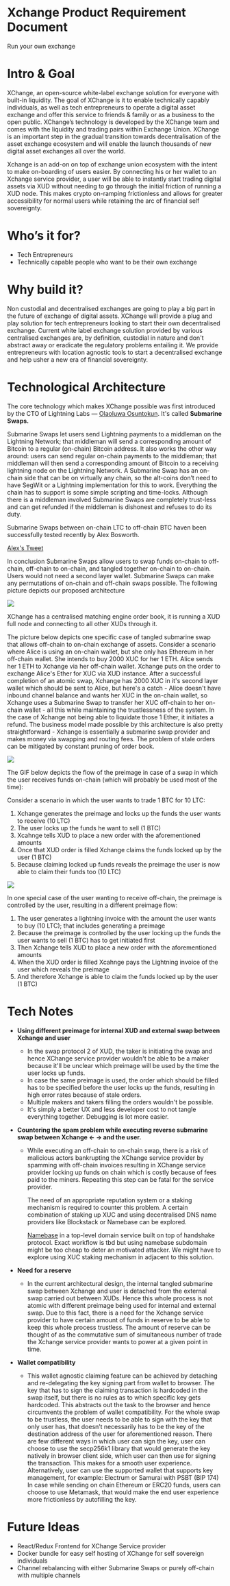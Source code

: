 
# Xchange Product Requirement Document

Run your own exchange

# Intro & Goal

XChange, an open-source white-label exchange solution for everyone with built-in liquidity. The goal of XChange is it to enable technically capably individuals, as well as tech entrepreneurs to operate a digital asset exchange and offer this service to friends & family or as a business to the open public. XChange’s technology is developed by the XChange team and comes with the liquidity and trading pairs within Exchange Union. XChange is an important step in the gradual transition towards decentralisation of the asset exchange ecosystem and will enable the launch thousands of new digital asset exchanges all over the world.

Xchange is an add-on on top of exchange union ecosystem with the intent to make on-boarding of users easier. By connecting his or her wallet to an Xchange service provider, a user will be able to instantly start trading digital assets via XUD without needing to go through the initial friction of running a XUD node. This makes crypto on-ramping frictionless and allows for greater accessibility for normal users while retaining the arc of financial self sovereignty. 

# Who’s it for?

- Tech Entrepreneurs
- Technically capable people who want to be their own exchange

# Why build it?

Non custodial and decentralised exchanges are going to play a big part in the future of exchange of digital assets. XChange will provide a plug and play solution for tech entrepreneurs looking to start their own decentralised exchange. Current white label exchange solution provided by various centralised exchanges are, by definition, custodial in nature and don't abstract away or eradicate the regulatory problems entailing it. We provide entrepreneurs with location agnostic tools to start a decentralised exchange and help usher a new era of financial sovereignty. 

# Technological Architecture

The core technology which makes XChange possible was first introduced by the CTO of Lightning Labs — [Olaoluwa Osuntokun](https://twitter.com/roasbeef). It's called **Submarine Swaps.**

Submarine Swaps let users send Lightning payments to a middleman on the Lightning Network; that middleman will send a corresponding amount of Bitcoin to a regular (on-chain) Bitcoin address. It also works the other way around: users can send regular on-chain payments to the middleman; that middleman will then send a corresponding amount of Bitcoin to a receiving lightning node on the Lightning Network. A Submarine Swap has an on-chain side that can be on virtually any chain, so the alt-coins don’t need to have SegWit or a Lightning implementation for this to work. Everything the chain has to support is some simple scripting and time-locks. Although there is a middleman involved Submarine Swaps are completely trust-less and can get refunded if the middleman is dishonest and refuses to do its duty.

Submarine Swaps between on-chain LTC to off-chain BTC haven been successfully tested recently by Alex Bosworth.

[Alex's Tweet](https://twitter.com/alexbosworth/status/1025168088595984384)

In conclusion Submarine Swaps allow users to swap funds on-chain to off-chain, off-chain to on-chain, and tangled together on-chain to on-chain. Users would not need a second layer wallet. Submarine Swaps can make any permutations of on-chain and off-chain swaps possible. The following picture depicts our proposed architecture

![](https://github.com/dopetard/xchange/blob/master/docs/Xchange%20Network.png)

XChange has a centralised matching engine order book, it is running a XUD full node and connecting to all other XUDs through it.

The picture below depicts one specific case of tangled submarine swap that allows off-chain to on-chain exchange of assets. Consider a scenario where Alice is using an on-chain wallet, but she only has Ethereum in her off-chain wallet. She intends to buy 2000 XUC for her 1 ETH. Alice sends her 1 ETH to Xchange via her off-chain wallet. Xchange puts on the order to exchange Alice's Ether for XUC via XUD instance. After a successful completion of an atomic swap, Xchange has 2000 XUC in it's second layer wallet which should be sent to Alice, but here's a catch - Alice doesn't have inbound channel balance and wants her XUC in the on-chain  wallet, so Xchange uses a Submarine Swap to transfer her XUC off-chain to her on-chain wallet - all this while maintaining the trustlessness of the system. In the case of Xchange not being able to liquidate those 1 Ether, it initiates a refund. The business model made possible by this architecture is also pretty straightforward - Xchange is essentially a submarine swap provider and makes money via swapping and routing fees. The problem of stale orders can be mitigated by constant pruning of order book.

![](https://github.com/dopetard/xchange/blob/master/docs/Submarine%20Swap.png)

The GIF below depicts the flow of the preimage in case of a swap in which the user receives funds on-chain (which will probably be used most of the time):

Consider a scenario in which the user wants to trade 1 BTC for 10 LTC:

1. Xchange generates the preimage and locks up the funds the user wants to receive (10 LTC)
2. The user locks up the funds he want to sell (1 BTC)
3. Xcahnge tells XUD to place a new order with the aforementioned amounts 
4. Once that XUD order is filled Xchange claims the funds locked up by the user (1 BTC)
5. Because claiming locked up funds reveals the preimage the user is now able to claim their funds too (10 LTC)  

![](https://github.com/dopetard/xchange/blob/master/docs/Preimage%20Flow.gif)

In one special case of the user wanting to receive off-chain, the preimage is controlled by the user, resulting in a different preimage flow:

1. The user generates a lightning invoice with the amount the user wants to buy (10 LTC); that includes generating a preimage
2. Because the preimage is controlled by the user locking up the funds the user wants to sell (1 BTC) has to get initiated first
3. Then Xchange tells XUD to place a new order with the aforementioned amounts
4. When the XUD order is filled Xcahnge pays the Lightning invoice of the user which reveals the preimage
5. And therefore Xchange is able to claim the funds locked up by the user (1 BTC)

# Tech Notes

- **Using different preimage for internal XUD and external swap between Xchange and user**
  - In the swap protocol 2 of XUD, the taker is initiating the swap and hence XChange service provider wouldn't be able to be a maker because it'll be unclear which preimage will be used by the time the user locks up funds.
  - In case the same preimage is used, the order which should be filled has to be specified before the user locks up the funds, resulting in high error rates because of stale orders.
  - Multiple makers and takers filling the orders wouldn't be possible.
  - It's simply a better UX and less developer cost to not tangle everything together. Debugging is lot more easier.

- **Countering the spam problem while executing reverse submarine swap between Xchange ← → and the user.**
  - While executing an off-chain to on-chain swap, there is a risk of  malicious actors bankrupting the XChange service provider by spamming with off-chain invoices resulting in XChange service provider locking up funds on chain which is costly because of fees paid to the miners. Repeating this step can be fatal for the service provider.  

    The need of an appropriate reputation system or a staking mechanism is required to counter this problem. A certain combination of staking up XUC and using decentralised DNS name providers like Blockstack or Namebase can be explored. 

    [Namebase](https://namebase.io/) in a top-level domain service built on top of handshake protocol. Exact workflow is tbd but using namebase subdomain might be too cheap to deter an motivated attacker. We might have to explore using XUC staking mechanism in adjacent to this solution.

- **Need for a reserve**
  - In the current architectural design, the internal tangled submarine swap between Xchange and user is detached from the external swap carried out between XUDs. Hence this whole process is not atomic with different preimage being used for internal and external swap. Due to this fact, there is a need for the Xchange service provider to have certain amount of funds in reserve to be able to keep this whole process trustless. The amount of reserve can be thought of as the commutative sum of simultaneous number of trade the Xchange service provider wants to power at a given point in time.  

- **Wallet compatibility**
  - This wallet agnostic claiming feature can be achieved by detaching and re-delegating the key signing part from wallet to browser. The key that has to sign the claiming transaction is hardcoded in the swap itself, but there is no rules as to which specific key gets hardcoded. This abstracts out the task to the browser and hence circumvents the problem of wallet compatibility. For the whole swap to be trustless, the user needs to be able to sign with the key that only user has, that doesn’t necessarily has to be the key of the destination address of the user for aforementioned reason. There are few different ways in which user can sign the key, user can choose to use the secp256k1 library that would generate the key natively in browser client side, which user can then use for signing the transaction. This makes for a smooth user experience. Alternatively, user can use the supported wallet that supports key management, for example: Electrum or Samurai with PSBT (BIP 174)  In case while sending on chain Ethereum or ERC20 funds, users can choose to use Metamask, that would make the end user experience more frictionless by autofilling the key.

# Future Ideas

- React/Redux Frontend for XChange Service provider
- Docker bundle for easy self hosting of XChange for self sovereign individuals
- Channel rebalancing with either Submarine Swaps or purely off-chain with multiple channels
